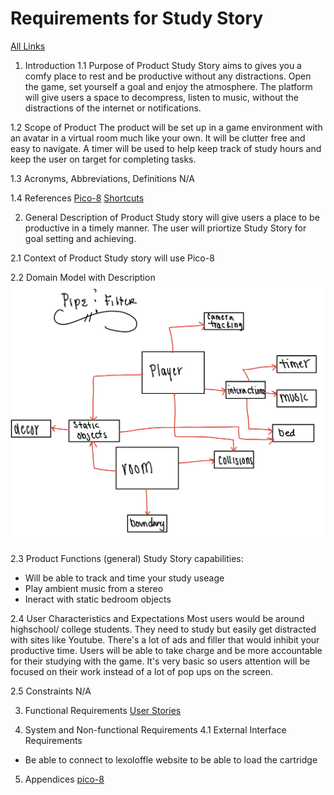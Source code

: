 # Requirements for Study Story 
[All Links](index.md)

1. Introduction
1.1 Purpose of Product
Study Story aims to gives you a comfy place to rest and be productive without any distractions. Open the game, set yourself a goal and enjoy the atmosphere. The platform will give users a space to decompress, listen to music, without the distractions of the internet or notifications.

1.2 Scope of Product
The product will be set up in a game environment with an avatar in a virtual room much like your own. It will be clutter free and easy to navigate. A timer will be used to help keep track of study hours and keep the user on target for completing tasks.

1.3 Acronyms, Abbreviations, Definitions
N/A

1.4 References
[Pico-8](https://www.lexaloffle.com/pico-8.php?page=manual)
[Shortcuts](https://iiviigames.github.io/pico8-api/)

2. General Description of Product
Study story will give users a place to be productive in a timely manner. The user will priortize Study Story for goal setting and achieving.

2.1 Context of Product
Study story will use Pico-8 

2.2 Domain Model with Description
![Pipe & Filter](https://github.com/mirabish/BiSH/blob/main/IMG_0656.jpg)

2.3 Product Functions (general)
Study Story capabilities: 
* Will be able to track and time your study useage 
* Play ambient music from a stereo 
* Ineract with static bedroom objects 

2.4 User Characteristics and Expectations
Most users would be around highschool/ college students. They need to study but easily get distracted with sites like Youtube. There's a lot of ads and filler that would inhibit your productive time. Users will be able to take charge and be more accountable for their studying with the game. It's very basic so users attention will be focused on their work instead of a lot of pop ups on the screen.

2.5 Constraints
N/A

3. Functional Requirements
[User Stories](requirements.md)

4. System and Non-functional Requirements
4.1 External Interface Requirements 
* Be able to connect to lexoloffle website to be able to load the cartridge 


5. Appendices
[pico-8](https://www.lexaloffle.com/pico-8.php?page=manual)